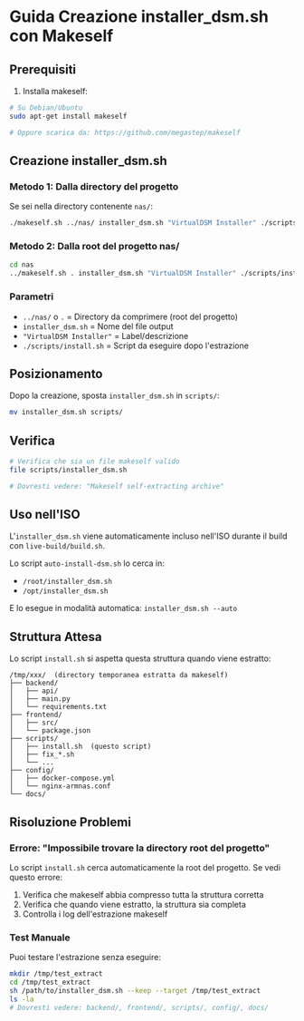 # Guida Creazione installer_dsm.sh con Makeself

## Prerequisiti

1. Installa makeself:
```bash
# Su Debian/Ubuntu
sudo apt-get install makeself

# Oppure scarica da: https://github.com/megastep/makeself
```

## Creazione installer_dsm.sh

### Metodo 1: Dalla directory del progetto

Se sei nella directory contenente `nas/`:

```bash
./makeself.sh ../nas/ installer_dsm.sh "VirtualDSM Installer" ./scripts/install.sh
```

### Metodo 2: Dalla root del progetto nas/

```bash
cd nas
../makeself.sh . installer_dsm.sh "VirtualDSM Installer" ./scripts/install.sh
```

### Parametri

- `../nas/` o `.` = Directory da comprimere (root del progetto)
- `installer_dsm.sh` = Nome del file output
- `"VirtualDSM Installer"` = Label/descrizione
- `./scripts/install.sh` = Script da eseguire dopo l'estrazione

## Posizionamento

Dopo la creazione, sposta `installer_dsm.sh` in `scripts/`:

```bash
mv installer_dsm.sh scripts/
```

## Verifica

```bash
# Verifica che sia un file makeself valido
file scripts/installer_dsm.sh

# Dovresti vedere: "Makeself self-extracting archive"
```

## Uso nell'ISO

L'`installer_dsm.sh` viene automaticamente incluso nell'ISO durante il build con `live-build/build.sh`.

Lo script `auto-install-dsm.sh` lo cerca in:
- `/root/installer_dsm.sh`
- `/opt/installer_dsm.sh`

E lo esegue in modalità automatica: `installer_dsm.sh --auto`

## Struttura Attesa

Lo script `install.sh` si aspetta questa struttura quando viene estratto:

```
/tmp/xxx/  (directory temporanea estratta da makeself)
├── backend/
│   ├── api/
│   ├── main.py
│   └── requirements.txt
├── frontend/
│   ├── src/
│   └── package.json
├── scripts/
│   ├── install.sh  (questo script)
│   ├── fix_*.sh
│   └── ...
├── config/
│   ├── docker-compose.yml
│   └── nginx-armnas.conf
└── docs/
```

## Risoluzione Problemi

### Errore: "Impossibile trovare la directory root del progetto"

Lo script `install.sh` cerca automaticamente la root del progetto. Se vedi questo errore:

1. Verifica che makeself abbia compresso tutta la struttura corretta
2. Verifica che quando viene estratto, la struttura sia completa
3. Controlla i log dell'estrazione makeself

### Test Manuale

Puoi testare l'estrazione senza eseguire:

```bash
mkdir /tmp/test_extract
cd /tmp/test_extract
sh /path/to/installer_dsm.sh --keep --target /tmp/test_extract
ls -la
# Dovresti vedere: backend/, frontend/, scripts/, config/, docs/
```

